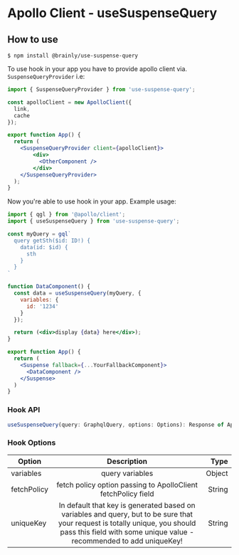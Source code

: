 # Apollo Client - useSuspenseQuery

## How to use

```shell script
$ npm install @brainly/use-suspense-query
```

To use hook in your app you have to provide apollo client via. `SuspenseQueryProvider` i.e:
```jsx
import { SuspenseQueryProvider } from 'use-suspense-query';

const apolloClient = new ApolloClient({
  link,
  cache
});

export function App() {
  return (
    <SuspenseQueryProvider client={apolloClient}>
        <div>
          <OtherComponent />
        </div>
    </SuspenseQueryProvider>
  );
}
```

Now you're able to use hook in your app. Example usage:
```jsx
import { qgl } from '@apollo/client';
import { useSuspenseQuery } from 'use-suspense-query';

const myQuery = gql`
  query getSth($id: ID!) {
    data(id: $id) {
      sth
    }
  }
`

function DataComponent() {
  const data = useSuspenseQuery(myQuery, {
    variables: {
      id: '1234'
    }
  });

  return (<div>display {data} here</div>);
}

export function App() {
  return (
    <Suspense fallback={...YourFallbackComponent}>
      <DataComponent />
    </Suspense>
  )
}
```

### Hook API
```jsx
useSuspenseQuery(query: GraphqlQuery, options: Options): Response of ApolloClient.query()
```

### Hook Options

| Option        | Description   | Type  |
| ------------- |:-------------:| -----:|
| variables     | query variables | Object |
| fetchPolicy     | fetch policy option passing to ApolloClient fetchPolicy field      |   String  |
| uniqueKey | In default that key is generated based on variables and query, but to be sure that your request is totally unique, you should pass this field with some unique value - recommended to add uniqueKey!    |    String |